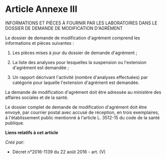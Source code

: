 # Article Annexe III

INFORMATIONS ET PIÈCES À FOURNIR PAR LES LABORATOIRES DANS LE DOSSIER DE DEMANDE DE MODIFICATION D'AGRÉMENT 

Le dossier de demande de modification d'agrément comprend les informations et pièces suivantes :

1. Les pièces mises à jour du dossier de demande d'agrément ;

2. La liste des analyses pour lesquelles la suspension ou l'extension d'agrément est demandée ;

3. Un rapport décrivant l'activité (nombre d'analyses effectuées) par catégorie pour laquelle l'extension d'agrément est
demandée.

La demande de modification d'agrément doit être adressée au ministère des affaires sociales et de la santé.

Le dossier complet de demande de modification d'agrément doit être envoyé, par courrier postal avec accusé de réception, en
trois exemplaires, à l'établissement public mentionné à l'article L. 3512-15 du code de la santé publique.

**Liens relatifs à cet article**

_Créé par_:

  - Décret n°2016-1139 du 22 août 2016 - art. (V)
